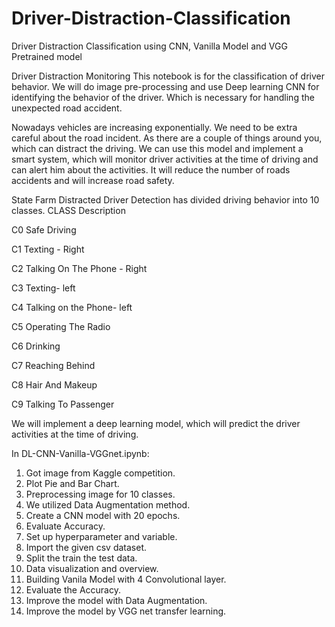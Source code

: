 # Driver-Distraction-Classification
Driver Distraction Classification using CNN, Vanilla Model and VGG Pretrained model 


Driver Distraction Monitoring This notebook is for the classification of driver behavior. We will do image pre-processing and use Deep learning CNN for identifying the behavior of the driver. Which is necessary for handling the unexpected road accident.

Nowadays vehicles are increasing exponentially. We need to be extra careful about the road incident. As there are a couple of things around you, which can distract the driving. We can use this model and implement a smart system, which will monitor driver activities at the time of driving and can alert him about the activities. It will reduce the number of roads accidents and will increase road safety.

State Farm Distracted Driver Detection has divided driving behavior into 10 classes. CLASS Description

C0 Safe Driving

C1 Texting - Right

C2 Talking On The Phone - Right

C3 Texting- left

C4 Talking on the Phone- left

C5 Operating The Radio

C6 Drinking

C7 Reaching Behind

C8 Hair And Makeup

C9 Talking To Passenger

We will implement a deep learning model, which will predict the driver activities at the time of driving.

In DL-CNN-Vanilla-VGGnet.ipynb: 
1. Got image from Kaggle competition.
2. Plot Pie and Bar Chart.
3. Preprocessing image for 10 classes.
4. We utilized Data Augmentation method.
5. Create a CNN model with 20 epochs. 
6. Evaluate Accuracy. 
7. Set up hyperparameter and variable.
8. Import the given csv dataset.
9. Split the train the test data.
10. Data visualization and overview.
11. Building Vanila Model with 4 Convolutional layer. 
12. Evaluate the Accuracy.
13. Improve the model with Data Augmentation.  
14. Improve the model by VGG net transfer learning. 


